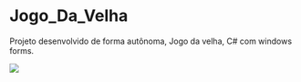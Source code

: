 # Jogo_Da_Velha
Projeto desenvolvido de forma autônoma, Jogo da velha, C# com windows forms.

<img src="https://img.shields.io/static/v1?label=Blog&message=Rocketseat&color=7159c1&style=for-the-badge&logo=ghost"/>
